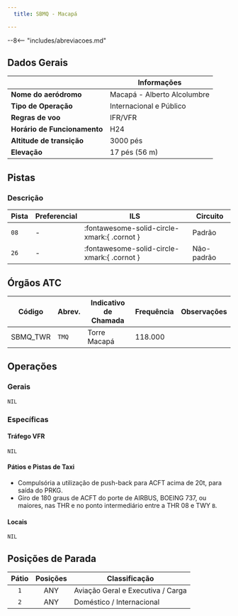 ```yaml
---
  title: SBMQ - Macapá

---
```


--8<-- "includes/abreviacoes.md"

## Dados Gerais

|                              | Informações                         |
|------------------------------|-------------------------------------|
| **Nome do aeródromo**        | Macapá - Alberto Alcolumbre         |
| **Tipo de Operação**         | Internacional e Público             |
| **Regras de voo**            | IFR/VFR                             |
| **Horário de Funcionamento** | H24                                 |
| **Altitude de transição**    | 3000 pés                            |
| **Elevação**                 | 17 pés (56 m)                       |

## Pistas

### Descrição

| Pista | Preferencial  | ILS                                         | Circuito   |
|-------|---------------|---------------------------------------------|------------|
| `08`  | -             | :fontawesome-solid-circle-xmark:{ .cornot } | Padrão     |
| `26`  | -             | :fontawesome-solid-circle-xmark:{ .cornot } | Não-padrão | 

<!--
### Configurações

| Configuração | Decolagem   | Pouso       | Observações                                                                                     |
| ------------ | ----------- | ----------- | ----------------------------------------------------------------------------------------------- |
| **LESTE**    | `11L` `11R` | `11L` `11R` | Prioriza-se a `11L` nas saídas para o setor **NORTE** e a `11R` nas saídas para o setor **SUL** |
| **OESTE**    | `29L` `29R` | `29L` `29R` | Prioriza-se a `29R` nas saídas para o setor **NORTE** e a `29L` nas saídas para o setor **SUL** |
-->

## Órgãos ATC

| Código     | Abrev. | Indicativo de Chamada | Frequência | Observações |
| ---------- | ------ | --------------------- | ---------- | ----------- |
| SBMQ_TWR   | `TMQ`  | Torre Macapá          | 118.000    |             |

## Operações

### Gerais

`NIL`

### Específicas

#### Tráfego VFR

`NIL`

#### Pátios e Pistas de Taxi

- Compulsória a utilização de push-back para ACFT acima de 20t, para saída do PRKG.
- Giro de 180 graus de ACFT do porte de AIRBUS, BOEING 737, ou maiores, nas THR e no ponto intermediário entre a THR 08 e TWY `B`.

#### Locais

`NIL`

## Posições de Parada

| Pátio     | Posições  | Classificação                     |
|:---------:|:---------:|-----------------------------------|
| `1`       | ANY       | Aviação Geral e Executiva / Carga |
| `2`       | ANY       | Doméstico / Internacional         |